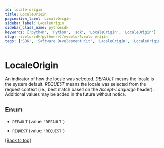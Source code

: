 ```yaml
---
id: locale-origin
title: LocaleOrigin
pagination_label: LocaleOrigin
sidebar_label: LocaleOrigin
sidebar_class_name: pythonsdk
keywords: ['python', 'Python', 'sdk', 'LocaleOrigin', 'LocaleOrigin']
slug: /tools/sdk/python/v3/models/locale-origin
tags: ['SDK', 'Software Development Kit', 'LocaleOrigin', 'LocaleOrigin']
---
```


# LocaleOrigin

An indicator of how the locale was selected. _DEFAULT_ means the locale is the system default. _REQUEST_ means the locale was selected from the request context (i.e., best match based on the _Accept-Language_ header). Additional values may be added in the future without notice.

## Enum

- `DEFAULT` (value: `'DEFAULT'`)

- `REQUEST` (value: `'REQUEST'`)

[[Back to top]](#)
